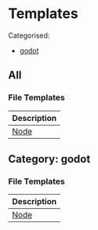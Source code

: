 # Templates

Categorised:

* [godot](#godot)

## All

### File Templates

Description |
------------|
[Node](File/Node.md) |


<a name="unity"></a>
## Category: godot

### File Templates

Description |
------------|
[Node](File/Node.md) |
